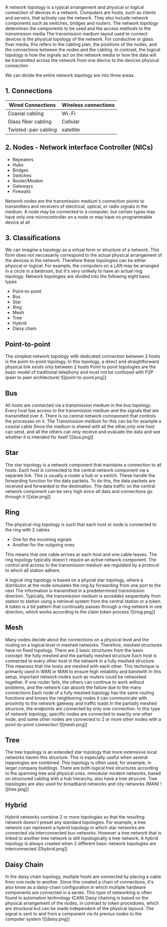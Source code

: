 
A network topology is a typical arrangement and physical or logical connection of devices in a network. Computers are hosts, such as clients and servers, that actively use the network. They also include network components such as switches, bridges and routers. The network topology determines the components to be used and the access methods to the transmission media
The transmission medium layout used to connect devices is the physical topology of the network. For conductive or glass fiver media, this refers to the cabling plan, the positions of the nodes, and the connections between the nodes and the cabling. In contrast, the logical topology is how the signals act on the network media or how the data will be transmitted across the network from one device to the devices physical connection

We can divide the entire network topology are into three areas.

## 1. Connections
|Wired Connections| Wireless connections|
|---|---|
|Coaxial cabling|Wi-Fi|
|Glass fiber cabling| Cellular|
|Twisted-pair cabling| satellite|

## 2. Nodes - Network interface Controller (NICs)
+ Repeaters
+ Hubs
+ Bridges
+ Switches
+ Router/Modem
+ Gateways
+ Firewalls

Network nodes are the transmission medium's connection points to transmitters and receivers of electrical, optical, or radio signals in the medium. A node may be connected to a computer, but certain types may have only one microcontroller on a node or may have no programmable device at all

## 3. Classifications
We can imagine a topology as a virtual form or structure of a network. This form does not neccesarily correspond to the actual physical arrangement of the devices in the network.
Therefore these topologies can be either physical or logical. For example, the computers on a LAN may be arranged in a circle in a bedroom, but it's very unlikely to have an actual ring topology.
Network topologies are divided into the following eight basic types
+ Point-to-point
+ Bus
+ Star
+ Ring
+ Mesh
+ Tree
+ Hybrid
+ Daisy chain
## Point-to-point 
The simplest network topology with dedicated connection between 2 hosts is the point-to-point topology. In this topology, a direct and straightforward physical link exists only between 2 hosts
Point to point topologies are the basic model of traditional telephony and must not be confused with P2P (peer to peer architecture)
![[point-to-point.png]]
## Bus
All hosts are connected via a transmission medium in the bus topology. Every host has access to the transmission medium and the signals that are transmitted over it. There is no central network comoponent that controls the processes on it. The Transmission medium for this can be for example a coaxial cable
Since the medium is shared with all the other,only one host can send, and all the others can only receive and evaluate the data and see whether it is intended for itself
![[bus.png]]
## Star
The star topology is a network component that maintains a connection to all hosts. Each host is connected to the central network component via a separate link. This is usually a router a hub or a switch. These handle the forwarding function for the data packets. To do this, the data packets are received and forwarded to the destination. The data traffic on the central network component can be very high since all data and connections go through it 
![[star.png]]
## Ring
The physical ring topology is such that each host or node is connected to the ring with 2 cables
+ One for the incoming signals
+ Another for the outgoing ones

This means that one cable arrives ar each host and one cable leaves. The ring topology typically doesn't require an active network component. The control and access to the transmission medium are regulated by a protocol to which all station adhere.

A logical ring topology is based on a phycial star topology, where a distributor at the node simulates the ring by forwarding from one port to the next
The information is transmitted in a predetermined transmission direction. Typically, the transmission medium is acceddes sequentially from station to station using a retrieval system from the central station or a token. A token is a bit pattern that continually passes through a ring network in one direction, which works according to the claim token process
![[ring.png]]

## Mesh
Many nodes decide about the connections on a physical level and the routing on a logical level in meshed networks. Therefore, meshed structures have no fixed topology. There are 2 basic structures from the basic concept: the fully meshed and the partially meshed structure
Each host is connected to every other host in the network in a fully meshed structure. This meansss that rhe hosts are meshed with each other. This technique is primarily used in WAN or MAN to ensure high reliability and bandwith 
In this setup, important network nodes such as routers could be networked together. If one router fails, the others can continue to work without problems, and the network can absorb the failure due to the many connections
Each node of a fully meshed topology has the same routing functions and knows the neighboring nodes it can communicate with proximity to the network gateway and traffic loads
In the partially meshed structure, the endpoints are connected by only one connection. In this type of network topology, specific nodes are connected to exactly one other node, and some other nodes are connected to 2 or more other nodes with a point-to-point connection
![[mesh.png]]

## Tree
The tree topology is an extended star topology that more extensivve local networks havein this structure. This is especially useful when several toppologies are combined. This topology is often used, for wxample, in larger company buildings.
There are both logical tree structures according to the spanning tree and physical ones. mmodular modern networks, based on structured cabling with a hub hierarchy, also have a tree strucure. Tree topologies are also used for broadband networks and city networks (MAN)
![[tree.png]]
## Hybrid
Hybrid networks combine 2 or more topologies so that the resulting network doesn't preset any standard topologies. For example, a tree network can represent a hybrid topology in which star networks are connected via interconnected bus networks. However a tree network that is linked to another tree network is still topologically a tree network. A hybrid topology is always created when 2 different basic network topologies are interconnected
![[hybrid.png]]
## Daisy Chain 
In the daisy chain topology, multiple hosts are connected by placing a cable from one node to another. Since this created a chain of connections, it's also know as a daisy-chain configuration in which multiple hardware components are connected in a series. This type of networking is often found in automation technology (CAN)
Daisy chaining is based on the physical arrangement of the nodes, in contrast to token procedures, which are structural but can be made independent of the physical layouut. The signal is sent to and from a component via its previus nodes to the computer system
![[daisy.png]]
